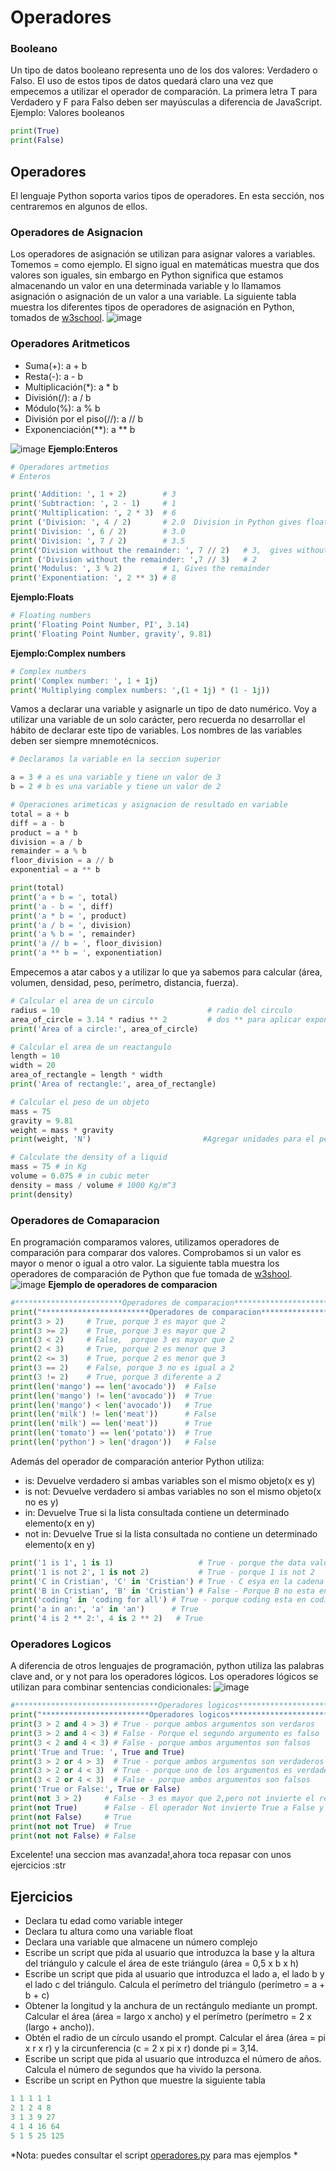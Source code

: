 # Operadores
### Booleano
Un tipo de datos booleano representa uno de los dos valores: Verdadero o Falso. El uso de estos tipos de datos quedará claro una vez que empecemos a utilizar el operador de comparación. La primera letra T para Verdadero y F para Falso deben ser mayúsculas a diferencia de JavaScript. Ejemplo: Valores booleanos
```python
print(True)
print(False)
```
## Operadores
El lenguaje Python soporta varios tipos de operadores. En esta sección, nos centraremos en algunos de ellos.

### Operadores de Asignacion
Los operadores de asignación se utilizan para asignar valores a variables. Tomemos = como ejemplo. El signo igual en matemáticas muestra que dos valores son iguales, sin embargo en Python significa que estamos almacenando un valor en una determinada variable y lo llamamos asignación o asignación de un valor a una variable. La siguiente tabla muestra los diferentes tipos de operadores de asignación en Python, tomados de [w3school](https://www.w3schools.com/python/python_operators.asp).
![image](https://github.com/Echxvx2610/Curso_Python_Basico/assets/99057175/91c2e9aa-0f20-4c5a-be39-99e680892aad)
### Operadores Aritmeticos
- Suma(+): a + b
- Resta(-): a - b
- Multiplicación(*): a * b
- División(/): a / b
- Módulo(%): a % b
- División por el piso(//): a // b
- Exponenciación(**): a ** b

![image](https://github.com/Echxvx2610/Curso_Python_Basico/assets/99057175/64803867-10d9-4054-b208-6025344dea16)
**Ejemplo:Enteros**

```python
# Operadores artmetios
# Enteros

print('Addition: ', 1 + 2)        # 3
print('Subtraction: ', 2 - 1)     # 1
print('Multiplication: ', 2 * 3)  # 6
print ('Division: ', 4 / 2)       # 2.0  Division in Python gives floating number
print('Division: ', 6 / 2)        # 3.0         
print('Division: ', 7 / 2)        # 3.5
print('Division without the remainder: ', 7 // 2)   # 3,  gives without the floating number or without the remaining
print ('Division without the remainder: ',7 // 3)   # 2
print('Modulus: ', 3 % 2)         # 1, Gives the remainder
print('Exponentiation: ', 2 ** 3) # 8 
```
**Ejemplo:Floats**
```python
# Floating numbers
print('Floating Point Number, PI', 3.14)
print('Floating Point Number, gravity', 9.81)
```
**Ejemplo:Complex numbers**
```python
# Complex numbers
print('Complex number: ', 1 + 1j)
print('Multiplying complex numbers: ',(1 + 1j) * (1 - 1j))
```
Vamos a declarar una variable y asignarle un tipo de dato numérico. Voy a utilizar una variable de un solo carácter, pero recuerda no desarrollar el hábito de declarar este tipo de variables. Los nombres de las variables deben ser siempre mnemotécnicos.
```python
# Declaramos la variable en la seccion superior

a = 3 # a es una variable y tiene un valor de 3
b = 2 # b es una variable y tiene un valor de 2

# Operaciones arimeticas y asignacion de resultado en variable
total = a + b
diff = a - b
product = a * b
division = a / b
remainder = a % b
floor_division = a // b
exponential = a ** b

print(total) 
print('a + b = ', total)
print('a - b = ', diff)
print('a * b = ', product)
print('a / b = ', division)
print('a % b = ', remainder)
print('a // b = ', floor_division)
print('a ** b = ', exponentiation)
```
Empecemos a atar cabos y a utilizar lo que ya sabemos para calcular (área, volumen, densidad, peso, perímetro, distancia, fuerza).
```python
# Calcular el area de un circulo
radius = 10                                 # radio del circulo
area_of_circle = 3.14 * radius ** 2         # dos ** para aplicar exponente
print('Area of a circle:', area_of_circle)

# Calcular el area de un reactangulo
length = 10
width = 20
area_of_rectangle = length * width
print('Area of rectangle:', area_of_rectangle)

# Calcular el peso de un objeto
mass = 75
gravity = 9.81
weight = mass * gravity
print(weight, 'N')                         #Agregar unidades para el peso

# Calculate the density of a liquid
mass = 75 # in Kg
volume = 0.075 # in cubic meter
density = mass / volume # 1000 Kg/m^3
print(density)
```
### Operadores de Comaparacion
En programación comparamos valores, utilizamos operadores de comparación para comparar dos valores. Comprobamos si un valor es mayor o menor o igual a otro valor. La siguiente tabla muestra los operadores de comparación de Python que fue tomada de [w3shool](https://www.w3schools.com/python/python_operators.asp).
![image](https://github.com/Echxvx2610/Curso_Python_Basico/assets/99057175/f3b81adb-be6b-4768-9cb5-ac957ab0d8f9)
**Ejemplo de operadores de comparacion**
```python
#************************Operadores de comparacion****************************
print("************************Operadores de comparacion****************************")
print(3 > 2)     # True, porque 3 es mayor que 2
print(3 >= 2)    # True, porque 3 es mayor que 2
print(3 < 2)     # False,  porque 3 es mayor que 2
print(2 < 3)     # True, porque 2 es menor que 3
print(2 <= 3)    # True, porque 2 es menor que 3
print(3 == 2)    # False, porque 3 no es igual a 2
print(3 != 2)    # True, porque 3 diferente a 2
print(len('mango') == len('avocado'))  # False
print(len('mango') != len('avocado'))  # True
print(len('mango') < len('avocado'))   # True
print(len('milk') != len('meat'))      # False
print(len('milk') == len('meat'))      # True
print(len('tomato') == len('potato'))  # True
print(len('python') > len('dragon'))   # False

```
Además del operador de comparación anterior Python utiliza:
* is: Devuelve verdadero si ambas variables son el mismo objeto(x es y)
* is not: Devuelve verdadero si ambas variables no son el mismo objeto(x no es y)
* in: Devuelve True si la lista consultada contiene un determinado elemento(x en y)
* not in: Devuelve True si la lista consultada no contiene un determinado elemento(x en y)
```python
print('1 is 1', 1 is 1)                   # True - porque the data values are the same
print('1 is not 2', 1 is not 2)           # True - porque 1 is not 2
print('C in Cristian', 'C' in 'Cristian') # True - C esya en la cadena
print('B in Cristian', 'B' in 'Cristian') # False - Porque B no esta en la cadena
print('coding' in 'coding for all') # True - porque coding esta en coding for all
print('a in an:', 'a' in 'an')      # True
print('4 is 2 ** 2:', 4 is 2 ** 2)   # True
```

### Operadores Logicos
A diferencia de otros lenguajes de programación, python utiliza las palabras clave and, or y not para los operadores lógicos. Los operadores lógicos se utilizan para combinar sentencias condicionales:
![image](https://github.com/Echxvx2610/Curso_Python_Basico/assets/99057175/100cb1a6-faa6-4ff8-8917-0e5766bd2da1)

```python
#********************************Operadores logicos**********************
print("************************Operadores logicos****************************")
print(3 > 2 and 4 > 3) # True - porque ambos argumentos son verdaros
print(3 > 2 and 4 < 3) # False - Porque el segundo argumento es falso
print(3 < 2 and 4 < 3) # False - porque ambos argumentos son falsos
print('True and True: ', True and True)
print(3 > 2 or 4 > 3)  # True - porque ambos argumentos son verdaderos
print(3 > 2 or 4 < 3)  # True - porque uno de los argumentos es verdadero
print(3 < 2 or 4 < 3)  # False - porque ambos argumentos son falsos
print('True or False:', True or False)
print(not 3 > 2)     # False - 3 es mayor que 2,pero not invierte el resultado
print(not True)      # False - El operador Not invierte True a False y viceversa
print(not False)     # True
print(not not True)  # True
print(not not False) # False
```

Excelente! una seccion mas avanzada!,ahora toca repasar con unos ejercicios :str
## Ejercicios

* Declara tu edad como variable integer
* Declara tu altura como una variable float
* Declara una variable que almacene un número complejo
* Escribe un script que pida al usuario que introduzca la base y la altura del triángulo y calcule el área de este
triángulo (área = 0,5 x b x h)
* Escribe un script que pida al usuario que introduzca el lado a, el lado b y el lado c del triángulo. Calcula el perímetro del triángulo (perímetro = a + b + c)
* Obtener la longitud y la anchura de un rectángulo mediante un prompt. Calcular el área (área = largo x ancho) y el perímetro (perímetro = 2 x (largo + ancho)).
* Obtén el radio de un círculo usando el prompt. Calcular el área (área = pi x r x r) y la circunferencia (c = 2 x pi x r) donde pi = 3,14.
* Escribe un script que pida al usuario que introduzca el número de años. Calcula el número de segundos que ha vivido la persona.
* Escribe un script en Python que muestre la siguiente tabla
```python
1 1 1 1 1
2 1 2 4 8
3 1 3 9 27
4 1 4 16 64
5 1 5 25 125
```

*Nota: puedes consultar el script [operadores.py](operadores.py) para mas ejemplos *
